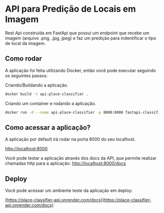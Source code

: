 # API para Predição de Locais em Imagem

Rest Api construida em FastApi que possui um endpoint que recebe um imagem (arquivo .png, .jpg, jpeg) e faz um predição para indentificar o tipo de local da imagem.

## Como rodar

A aplicação foi feita utilizando Docker, então você pode executar seguindo os seguintes passos:

Criando/Buildando a aplicação.
```bash
docker build -t api-place-classifier .
```

Criando um container e rodando a aplicação.
```bash
docker run -d --name api-place-classifier -p 8000:8000 fastapi-classifier
```

## Como acessar a aplicação?

A aplicação por default irá rodar na porta 8000 do seu localhost.

[http://localhost:8000](localhost:8000)

Você pode testar a aplicação através dos docs da API, que permite realizar chamadas http para a aplicação:
[http://localhost:8000/docs](localhost:8000/docs)

## Deploy

Você pode acessar um ambiente teste da aplicação em deploy:

[https://place-classifier-api.onrender.com/docs](https://place-classifier-api.onrender.com/docs)